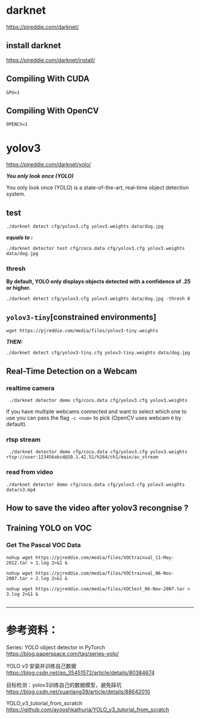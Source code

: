 #  darknet
https://pjreddie.com/darknet/

##  install darknet
https://pjreddie.com/darknet/install/

## Compiling With CUDA

```
GPU=1
```
## Compiling With OpenCV
```
OPENCV=1
```

#  yolov3
https://pjreddie.com/darknet/yolo/

***You only look once (YOLO)***

You only look once (YOLO) is a state-of-the-art, real-time object detection system.


##  test

```
./darknet detect cfg/yolov3.cfg yolov3.weights data/dog.jpg
```
***equals to :***


```
./darknet detector test cfg/coco.data cfg/yolov3.cfg yolov3.weights data/dog.jpg
```
###  thresh 
**By default, YOLO only displays objects detected with a confidence of .25 or higher.**

```
./darknet detect cfg/yolov3.cfg yolov3.weights data/dog.jpg -thresh 0
```
##  `yolov3-tiny`[constrained environments]


```
wget https://pjreddie.com/media/files/yolov3-tiny.weights
```
***THEN:***

```
./darknet detect cfg/yolov3-tiny.cfg yolov3-tiny.weights data/dog.jpg
```




## Real-Time Detection on a Webcam



###  realtime camera

```
 ./darknet detector demo cfg/coco.data cfg/yolov3.cfg yolov3.weights 
```

If you have multiple webcams connected and want to select which one to use you can pass the flag `-c <num>` to pick (OpenCV uses webcam `0` by default).


###  rtsp stream

```
 ./darknet detector demo cfg/coco.data cfg/yolov3.cfg yolov3.weights rtsp://user:123456abcd@10.1.42.51/h264/ch1/main/av_stream
```
###  read from video
```
./darknet detector demo cfg/coco.data cfg/yolov3.cfg yolov3.weights data/s3.mp4
```

##  How  to  save the video after yolov3 recongnise ?


## Training YOLO on VOC

### Get The Pascal VOC Data
```
nohup wget https://pjreddie.com/media/files/VOCtrainval_11-May-2012.tar > 1.log 2>&1 &

nohup wget https://pjreddie.com/media/files/VOCtrainval_06-Nov-2007.tar > 2.log 2>&1 &

nohup wget https://pjreddie.com/media/files/VOCtest_06-Nov-2007.tar > 3.log 2>&1 &


```




-----
#  参考资料：
Series: YOLO object detector in PyTorch
https://blog.paperspace.com/tag/series-yolo/


YOLO v3 安装并训练自己数据
https://blog.csdn.net/qq_35451572/article/details/80384674


目标检测：yolov3训练自己的数据模型，避免踩坑
https://blog.csdn.net/xuanlang39/article/details/88642010



YOLO_v3_tutorial_from_scratch
https://github.com/ayooshkathuria/YOLO_v3_tutorial_from_scratch







